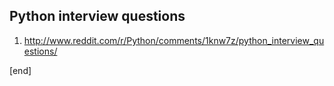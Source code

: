 ## Python interview questions

 1. http://www.reddit.com/r/Python/comments/1knw7z/python_interview_questions/
 
[end]
